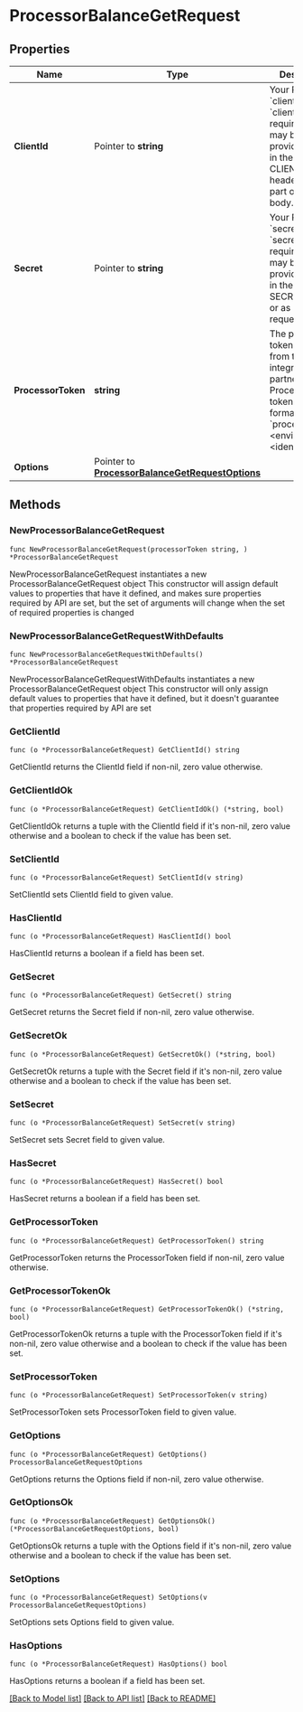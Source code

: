 # ProcessorBalanceGetRequest

## Properties

Name | Type | Description | Notes
------------ | ------------- | ------------- | -------------
**ClientId** | Pointer to **string** | Your Plaid API &#x60;client_id&#x60;. The &#x60;client_id&#x60; is required and may be provided either in the &#x60;PLAID-CLIENT-ID&#x60; header or as part of a request body. | [optional] 
**Secret** | Pointer to **string** | Your Plaid API &#x60;secret&#x60;. The &#x60;secret&#x60; is required and may be provided either in the &#x60;PLAID-SECRET&#x60; header or as part of a request body. | [optional] 
**ProcessorToken** | **string** | The processor token obtained from the Plaid integration partner. Processor tokens are in the format: &#x60;processor-&lt;environment&gt;-&lt;identifier&gt;&#x60; | 
**Options** | Pointer to [**ProcessorBalanceGetRequestOptions**](ProcessorBalanceGetRequestOptions.md) |  | [optional] 

## Methods

### NewProcessorBalanceGetRequest

`func NewProcessorBalanceGetRequest(processorToken string, ) *ProcessorBalanceGetRequest`

NewProcessorBalanceGetRequest instantiates a new ProcessorBalanceGetRequest object
This constructor will assign default values to properties that have it defined,
and makes sure properties required by API are set, but the set of arguments
will change when the set of required properties is changed

### NewProcessorBalanceGetRequestWithDefaults

`func NewProcessorBalanceGetRequestWithDefaults() *ProcessorBalanceGetRequest`

NewProcessorBalanceGetRequestWithDefaults instantiates a new ProcessorBalanceGetRequest object
This constructor will only assign default values to properties that have it defined,
but it doesn't guarantee that properties required by API are set

### GetClientId

`func (o *ProcessorBalanceGetRequest) GetClientId() string`

GetClientId returns the ClientId field if non-nil, zero value otherwise.

### GetClientIdOk

`func (o *ProcessorBalanceGetRequest) GetClientIdOk() (*string, bool)`

GetClientIdOk returns a tuple with the ClientId field if it's non-nil, zero value otherwise
and a boolean to check if the value has been set.

### SetClientId

`func (o *ProcessorBalanceGetRequest) SetClientId(v string)`

SetClientId sets ClientId field to given value.

### HasClientId

`func (o *ProcessorBalanceGetRequest) HasClientId() bool`

HasClientId returns a boolean if a field has been set.

### GetSecret

`func (o *ProcessorBalanceGetRequest) GetSecret() string`

GetSecret returns the Secret field if non-nil, zero value otherwise.

### GetSecretOk

`func (o *ProcessorBalanceGetRequest) GetSecretOk() (*string, bool)`

GetSecretOk returns a tuple with the Secret field if it's non-nil, zero value otherwise
and a boolean to check if the value has been set.

### SetSecret

`func (o *ProcessorBalanceGetRequest) SetSecret(v string)`

SetSecret sets Secret field to given value.

### HasSecret

`func (o *ProcessorBalanceGetRequest) HasSecret() bool`

HasSecret returns a boolean if a field has been set.

### GetProcessorToken

`func (o *ProcessorBalanceGetRequest) GetProcessorToken() string`

GetProcessorToken returns the ProcessorToken field if non-nil, zero value otherwise.

### GetProcessorTokenOk

`func (o *ProcessorBalanceGetRequest) GetProcessorTokenOk() (*string, bool)`

GetProcessorTokenOk returns a tuple with the ProcessorToken field if it's non-nil, zero value otherwise
and a boolean to check if the value has been set.

### SetProcessorToken

`func (o *ProcessorBalanceGetRequest) SetProcessorToken(v string)`

SetProcessorToken sets ProcessorToken field to given value.


### GetOptions

`func (o *ProcessorBalanceGetRequest) GetOptions() ProcessorBalanceGetRequestOptions`

GetOptions returns the Options field if non-nil, zero value otherwise.

### GetOptionsOk

`func (o *ProcessorBalanceGetRequest) GetOptionsOk() (*ProcessorBalanceGetRequestOptions, bool)`

GetOptionsOk returns a tuple with the Options field if it's non-nil, zero value otherwise
and a boolean to check if the value has been set.

### SetOptions

`func (o *ProcessorBalanceGetRequest) SetOptions(v ProcessorBalanceGetRequestOptions)`

SetOptions sets Options field to given value.

### HasOptions

`func (o *ProcessorBalanceGetRequest) HasOptions() bool`

HasOptions returns a boolean if a field has been set.


[[Back to Model list]](../README.md#documentation-for-models) [[Back to API list]](../README.md#documentation-for-api-endpoints) [[Back to README]](../README.md)


